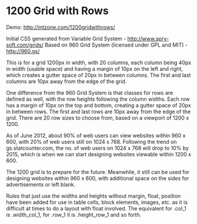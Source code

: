 1200 Grid with Rows
===================

Demo: http://intzone.com/1200gridwithrows/

Initial CSS generated from Variable Grid System - http://www.spry-soft.com/grids/
Based on 960 Grid System (licensed under GPL and MIT) - http://960.gs/

This is for a grid 1200px in width, with 20 columns, each column being 40px in
width (usable space) and having a margin of 10px on the left and right, which
creates a gutter space of 20px in between columns. The first and last columns
are 10px away from the edge of the grid.

One difference from the 960 Grid System is that classes for rows are defined
as well, with the row heights following the column widths. Each row has a margin
of 10px on the top and bottom, creating a gutter space of 20px in between rows.
The first and last rows are 10px away from the edge of the grid. There are 20
row sizes to choose from, based on a viewport of 1200 x 1200.

As of June 2012, about 90% of web users can view websites within 960 x 600,
with 20% of web users still on 1024 x 768. Following the trend on gs.statcounter.com,
the no. of web users on 1024 x 768 will drop to 10% by 2015, which is when we
can start designing websites viewable within 1200 x 600.

The 1200 grid is to prepare for the future. Meanwhile, it still can be used
for designing websites within 960 x 600, with additional space on the sides
for advertisements or left blank.

Rules that just use the widths and heights without margin, float, position
have been added for use in table cells, block elements, images, etc. as
it is difficult at times to do a layout with float involved.
The equivalent for .col_1 is .width_col_1, for .row_1 it is .height_row_1
and so forth.